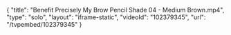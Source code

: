 {
    "title": "Benefit Precisely My Brow Pencil Shade 04 - Medium Brown.mp4",
    "type": "solo",
    "layout": "iframe-static",
    "videoId": "102379345",
    "url": "\/tvpembed\/102379345"
}